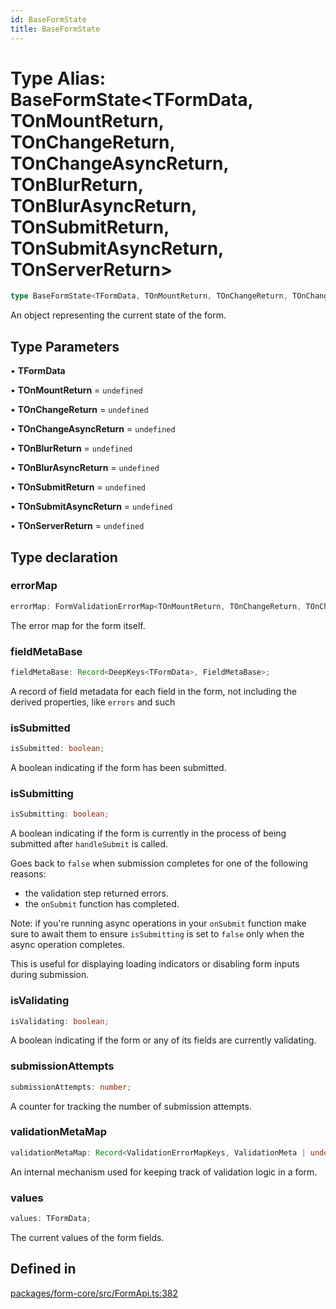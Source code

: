 ```yaml
---
id: BaseFormState
title: BaseFormState
---
```


# Type Alias: BaseFormState\<TFormData, TOnMountReturn, TOnChangeReturn, TOnChangeAsyncReturn, TOnBlurReturn, TOnBlurAsyncReturn, TOnSubmitReturn, TOnSubmitAsyncReturn, TOnServerReturn\>

```ts
type BaseFormState<TFormData, TOnMountReturn, TOnChangeReturn, TOnChangeAsyncReturn, TOnBlurReturn, TOnBlurAsyncReturn, TOnSubmitReturn, TOnSubmitAsyncReturn, TOnServerReturn>: object;
```

An object representing the current state of the form.

## Type Parameters

• **TFormData**

• **TOnMountReturn** = `undefined`

• **TOnChangeReturn** = `undefined`

• **TOnChangeAsyncReturn** = `undefined`

• **TOnBlurReturn** = `undefined`

• **TOnBlurAsyncReturn** = `undefined`

• **TOnSubmitReturn** = `undefined`

• **TOnSubmitAsyncReturn** = `undefined`

• **TOnServerReturn** = `undefined`

## Type declaration

### errorMap

```ts
errorMap: FormValidationErrorMap<TOnMountReturn, TOnChangeReturn, TOnChangeAsyncReturn, TOnBlurReturn, TOnBlurAsyncReturn, TOnSubmitReturn, TOnSubmitAsyncReturn, TOnServerReturn>;
```

The error map for the form itself.

### fieldMetaBase

```ts
fieldMetaBase: Record<DeepKeys<TFormData>, FieldMetaBase>;
```

A record of field metadata for each field in the form, not including the derived properties, like `errors` and such

### isSubmitted

```ts
isSubmitted: boolean;
```

A boolean indicating if the form has been submitted.

### isSubmitting

```ts
isSubmitting: boolean;
```

A boolean indicating if the form is currently in the process of being submitted after `handleSubmit` is called.

Goes back to `false` when submission completes for one of the following reasons:
- the validation step returned errors.
- the `onSubmit` function has completed.

Note: if you're running async operations in your `onSubmit` function make sure to await them to ensure `isSubmitting` is set to `false` only when the async operation completes.

This is useful for displaying loading indicators or disabling form inputs during submission.

### isValidating

```ts
isValidating: boolean;
```

A boolean indicating if the form or any of its fields are currently validating.

### submissionAttempts

```ts
submissionAttempts: number;
```

A counter for tracking the number of submission attempts.

### validationMetaMap

```ts
validationMetaMap: Record<ValidationErrorMapKeys, ValidationMeta | undefined>;
```

An internal mechanism used for keeping track of validation logic in a form.

### values

```ts
values: TFormData;
```

The current values of the form fields.

## Defined in

[packages/form-core/src/FormApi.ts:382](https://github.com/TanStack/form/blob/main/packages/form-core/src/FormApi.ts#L382)

